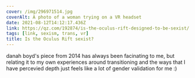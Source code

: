 ```yaml
---
cover: /img/296971514.jpg
coverAlt: A photo of a woman trying on a VR headset
date: 2021-08-12T14:12:17.436Z
link: https://qz.com/192874/is-the-oculus-rift-designed-to-be-sexist/
tags: [link, sexism, trans, vr]
title: Is the Oculus Rift sexist?
---
```


danah boyd's piece from 2014 has always been facinating to me, but relating it to my own experiences around transitioning and the ways that I have percevied depth just feels like a lot of gender validation for me :)
